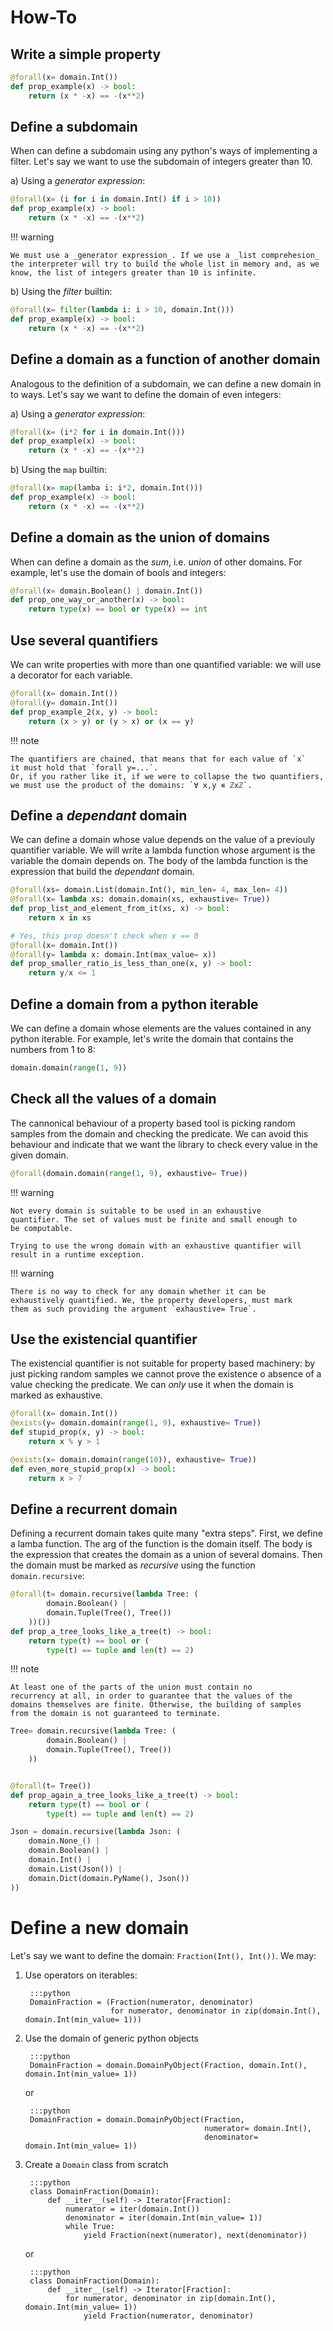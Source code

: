 # How-To


## Write a simple property

```python
@forall(x= domain.Int())
def prop_example(x) -> bool:
    return (x * -x) == -(x**2)
```


## Define a subdomain

When can define a subdomain using any python's ways of implementing a
filter. Let's say we want to use the subdomain of integers greater
than 10.

  a) Using a _generator expression_:
  
```python
@forall(x= (i for i in domain.Int() if i > 10))
def prop_example(x) -> bool:
    return (x * -x) == -(x**2)
```

!!! warning

    We must use a _generator expression_. If we use a _list comprehesion_
	the interpreter will try to build the whole list in memory and, as we
	know, the list of integers greater than 10 is infinite.

  b) Using the _filter_ builtin:

```python
@forall(x= filter(lambda i: i > 10, domain.Int()))
def prop_example(x) -> bool:
    return (x * -x) == -(x**2)
```


## Define a domain as a function of another domain

Analogous to the definition of a subdomain, we can define a new domain
in to ways. Let's say we want to define the domain of even integers:

a) Using a _generator expression_:

```python
@forall(x= (i*2 for i in domain.Int()))
def prop_example(x) -> bool:
    return (x * -x) == -(x**2)
```

b) Using the `map` builtin:

```python
@forall(x= map(lamba i: i*2, domain.Int()))
def prop_example(x) -> bool:
    return (x * -x) == -(x**2)
```


## Define a domain as the union of domains

When can define a domain as the _sum_, i.e. _union_ of other domains.
For example, let's use the domain of bools and integers:

```python
@forall(x= domain.Boolean() | domain.Int())
def prop_one_way_or_another(x) -> bool:
    return type(x) == bool or type(x) == int
```


## Use several quantifiers

We can write properties with more than one quantified variable: we
will use a decorator for each variable.


```python
@forall(x= domain.Int())
@forall(y= domain.Int())
def prop_example_2(x, y) -> bool:
    return (x > y) or (y > x) or (x == y)
```

!!! note

    The quantifiers are chained, that means that for each value of `x`
	it must hold that `forall y=...`.
	Or, if you rather like it, if we were to collapse the two quantifiers,
	we must use the product of the domains: `∀ x,y ∊ ℤxℤ`.


## Define a _dependant_ domain

We can define a domain whose value depends on the value of a previouly
quantifier variable. We will write a lambda function whose argument is
the variable the domain depends on. The body of the lambda function is
the expression that build the _dependant_ domain.

```python
@forall(xs= domain.List(domain.Int(), min_len= 4, max_len= 4))
@forall(x= lambda xs: domain.domain(xs, exhaustive= True))
def prop_list_and_element_from_it(xs, x) -> bool:
    return x in xs
```

```python
# Yes, this prop doesn't check when x == 0
@forall(x= domain.Int())
@forall(y= lambda x: domain.Int(max_value= x))
def prop_smaller_ratio_is_less_than_one(x, y) -> bool:
    return y/x <= 1
```


## Define a domain from a python iterable

We can define a domain whose elements are the values contained in any
python iterable. For example, let's write the domain that contains
the numbers from 1 to 8:

```python
domain.domain(range(1, 9))
```


## Check all the values of a domain

The cannonical behaviour of a property based tool is picking random 
samples from the domain and checking the predicate. We can avoid this
behaviour and indicate that we want the library to check every value
in the given domain.

```python
@forall(domain.domain(range(1, 9), exhaustive= True))
```

!!! warning

    Not every domain is suitable to be used in an exhaustive
    quantifier. The set of values must be finite and small enough to
    be computable.
   
    Trying to use the wrong domain with an exhaustive quantifier will
    result in a runtime exception.
   
   
!!! warning

    There is no way to check for any domain whether it can be
    exhaustively quantified. We, the property developers, must mark
    them as such providing the argument `exhaustive= True`.
   

## Use the existencial quantifier

The existencial quantifier is not suitable for property based
machinery: by just picking random samples we cannot prove the
existence o absence of a value checking the predicate. We 
can _only_ use it when the domain is marked as exhaustive.


```python
@forall(x= domain.Int())
@exists(y= domain.domain(range(1, 9), exhaustive= True))
def stupid_prop(x, y) -> bool:
    return x % y > 1
```


```python
@exists(x= domain.domain(range(10)), exhaustive= True))
def even_more_stupid_prop(x) -> bool:
    return x > 7
```


## Define a recurrent domain

Defining a recurrent domain takes quite many "extra steps". First, we
define a lamba function. The arg of the function is the domain
itself. The body is the expression that creates the domain as a union
of several domains. Then the domain must be marked as _recursive_ using
the function `domain.recursive`:


```python
@forall(t= domain.recursive(lambda Tree: (
        domain.Boolean() |
        domain.Tuple(Tree(), Tree())
    ))())
def prop_a_tree_looks_like_a_tree(t) -> bool:
    return type(t) == bool or (
        type(t) == tuple and len(t) == 2)
```

!!! note

    At least one of the parts of the union must contain no
	recurrency at all, in order to guarantee that the values of the
	domains themselves are finite. Otherwise, the building of samples
	from the domain is not guaranteed to terminate.
	
	
```python
Tree= domain.recursive(lambda Tree: (
        domain.Boolean() |
        domain.Tuple(Tree(), Tree())
    ))


@forall(t= Tree())
def prop_again_a_tree_looks_like_a_tree(t) -> bool:
    return type(t) == bool or (
        type(t) == tuple and len(t) == 2)
```


```python
Json = domain.recursive(lambda Json: (
	domain.None_() |
	domain.Boolean() |
	domain.Int() |
	domain.List(Json()) |
	domain.Dict(domain.PyName(), Json())
))
```


# Define a new domain

Let's say we want to define the domain: `Fraction(Int(), Int())`. We may:

1. Use operators on iterables:
  
		:::python
		DomainFraction = (Fraction(numerator, denominator)
						  for numerator, denominator in zip(domain.Int(), domain.Int(min_value= 1)))

	
2. Use the domain of generic python objects
  
		:::python
		DomainFraction = domain.DomainPyObject(Fraction, domain.Int(), domain.Int(min_value= 1))
		
    or
   
		:::python
        DomainFraction = domain.DomainPyObject(Fraction,
		                                       numerator= domain.Int(),
											   denominator= domain.Int(min_value= 1))


1. Create a `Domain` class from scratch
  
	    :::python
	    class DomainFraction(Domain):
		    def __iter__(self) -> Iterator[Fraction]:
			    numerator = iter(domain.Int())
			    denominator = iter(domain.Int(min_value= 1))
			    while True:
				    yield Fraction(next(numerator), next(denominator))
  
    or
   
        :::python
		class DomainFraction(Domain):
		    def __iter__(self) -> Iterator[Fraction]:
			    for numerator, denominator in zip(domain.Int(), domain.Int(min_value= 1))
				    yield Fraction(numerator, denominator)
	

